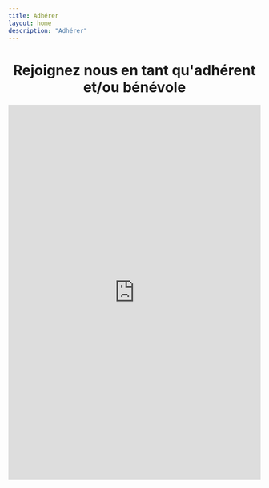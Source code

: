 ```yaml
---
title: Adhérer
layout: home
description: "Adhérer"
---
```

<h1 style="text-align: center;">Rejoignez nous en tant qu'adhérent et/ou bénévole</h1>

<iframe id="haWidget" allowtransparency="true" scrolling="auto" src="https://www.helloasso.com/associations/seconde-nature-17/adhesions/adhesion/widget" style="width: 100%; height: 750px; border: none;"></iframe>